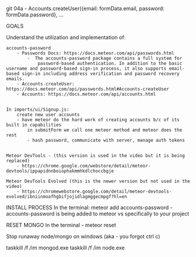 git 04a - Accounts.createUser({email: formData.email, password: formData.password}, ...

GOALS

Understand the utilization and implementation of:

    accounts-password
        - Passwords Docs: https://docs.meteor.com/api/passwords.html
            -  The accounts-password package contains a full system for 
                password-based authentication. In addition to the basic username and password-based sign-in process, it also supports email-based sign-in including address verification and password recovery emails.
        - Accounts.createUser: https://docs.meteor.com/api/passwords.html#Accounts-createUser  
        - Accounts: https://docs.meteor.com/api/accounts.html
        
    
    In imports/ui/Signup.js:
        create new user accounts
        - have meteor do the hard work of creating accounts b/c of its built in capabilities
            in submitForm we call one meteor method and meteor does the rest
            - hash password, communicate with server, manage auth tokens


    Meteor DevTools - (this version is used in the video but it is being replaced)
        - https://chrome.google.com/webstore/detail/meteor-devtools/ippapidnnboiophakmmhkdlchoccbgje
    
    Meteor DevTools Evolved (this is the newer version but not used in the video)
        - https://chromewebstore.google.com/detail/meteor-devtools-evolved/ibniinmoafhgbifjojidlagmggecmpgf?hl=en

INSTALL PROCESS
    In the terminal:
        meteor add accounts-password
            - accounts-password is being added to meteor vs specifically to your project



RESET MONGO
    In the terminal
        - meteor reset



Stop runaway node/mongo on windows (aka - you forgot ctrl c)

taskkill /f /im mongod.exe
taskkill /f /im node.exe